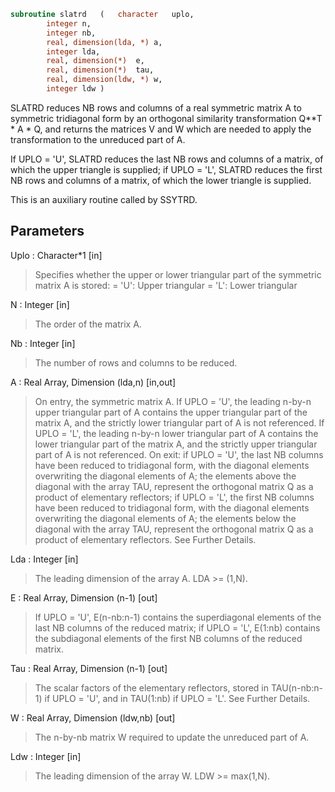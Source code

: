 ```fortran
subroutine slatrd	(	character	uplo,
		integer	n,
		integer	nb,
		real, dimension(lda, *)	a,
		integer	lda,
		real, dimension(*)	e,
		real, dimension(*)	tau,
		real, dimension(ldw, *)	w,
		integer	ldw )
```

 SLATRD reduces NB rows and columns of a real symmetric matrix A to
 symmetric tridiagonal form by an orthogonal similarity
 transformation Q**T * A * Q, and returns the matrices V and W which are
 needed to apply the transformation to the unreduced part of A.

 If UPLO = 'U', SLATRD reduces the last NB rows and columns of a
 matrix, of which the upper triangle is supplied;
 if UPLO = 'L', SLATRD reduces the first NB rows and columns of a
 matrix, of which the lower triangle is supplied.

 This is an auxiliary routine called by SSYTRD.

## Parameters
Uplo : Character*1 [in]
> Specifies whether the upper or lower triangular part of the
> symmetric matrix A is stored:
> = 'U': Upper triangular
> = 'L': Lower triangular

N : Integer [in]
> The order of the matrix A.

Nb : Integer [in]
> The number of rows and columns to be reduced.

A : Real Array, Dimension (lda,n) [in,out]
> On entry, the symmetric matrix A.  If UPLO = 'U', the leading
> n-by-n upper triangular part of A contains the upper
> triangular part of the matrix A, and the strictly lower
> triangular part of A is not referenced.  If UPLO = 'L', the
> leading n-by-n lower triangular part of A contains the lower
> triangular part of the matrix A, and the strictly upper
> triangular part of A is not referenced.
> On exit:
> if UPLO = 'U', the last NB columns have been reduced to
> tridiagonal form, with the diagonal elements overwriting
> the diagonal elements of A; the elements above the diagonal
> with the array TAU, represent the orthogonal matrix Q as a
> product of elementary reflectors;
> if UPLO = 'L', the first NB columns have been reduced to
> tridiagonal form, with the diagonal elements overwriting
> the diagonal elements of A; the elements below the diagonal
> with the array TAU, represent the  orthogonal matrix Q as a
> product of elementary reflectors.
> See Further Details.

Lda : Integer [in]
> The leading dimension of the array A.  LDA >= (1,N).

E : Real Array, Dimension (n-1) [out]
> If UPLO = 'U', E(n-nb:n-1) contains the superdiagonal
> elements of the last NB columns of the reduced matrix;
> if UPLO = 'L', E(1:nb) contains the subdiagonal elements of
> the first NB columns of the reduced matrix.

Tau : Real Array, Dimension (n-1) [out]
> The scalar factors of the elementary reflectors, stored in
> TAU(n-nb:n-1) if UPLO = 'U', and in TAU(1:nb) if UPLO = 'L'.
> See Further Details.

W : Real Array, Dimension (ldw,nb) [out]
> The n-by-nb matrix W required to update the unreduced part
> of A.

Ldw : Integer [in]
> The leading dimension of the array W. LDW >= max(1,N).

